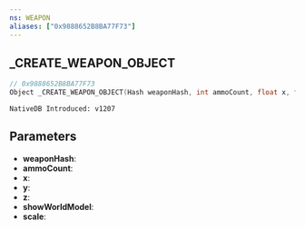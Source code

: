 ```yaml
---
ns: WEAPON
aliases: ["0x9888652B8BA77F73"]
---
```

## _CREATE_WEAPON_OBJECT

```c
// 0x9888652B8BA77F73
Object _CREATE_WEAPON_OBJECT(Hash weaponHash, int ammoCount, float x, float y, float z, BOOL showWorldModel, float scale);
```

```
NativeDB Introduced: v1207
```

## Parameters
* **weaponHash**:
* **ammoCount**:
* **x**:
* **y**:
* **z**:
* **showWorldModel**:
* **scale**:

